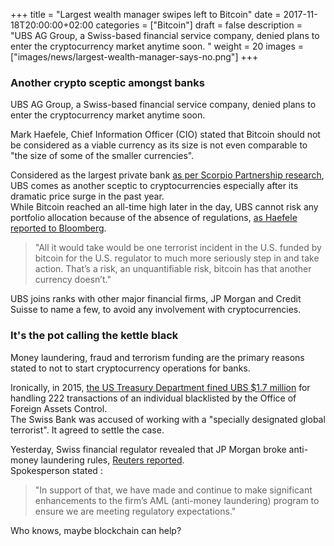 +++
title = "Largest wealth manager swipes left to Bitcoin"
date = 2017-11-18T20:00:00+02:00
categories = ["Bitcoin"]
draft = false
description = "UBS AG Group, a Swiss-based financial service company, denied plans to enter the cryptocurrency market anytime soon. "
weight = 20
images = ["images/news/largest-wealth-manager-says-no.png"]
+++

### Another crypto sceptic amongst banks

UBS AG Group, a Swiss-based financial service company, denied plans to enter the cryptocurrency market anytime soon.  

Mark Haefele, Chief Information Officer (CIO) stated that Bitcoin should not be considered as a viable currency as its size is not even comparable to "the size of some of the smaller currencies".

Considered as the largest private bank [as per Scorpio Partnership research](https://www.reuters.com/article/us-banks-wealth/ubs-retains-positions-as-worlds-biggest-private-bank-study-idUSKCN0ZU030), UBS comes as another sceptic to cryptocurrencies especially after its dramatic price surge in the past year.  
While Bitcoin reached an all-time high later in the day, UBS cannot risk any portfolio allocation because of the absence of regulations, [as Haefele reported to Bloomberg](https://www.bloomberg.com/news/articles/2017-11-17/ubs-shuns-bitcoin-allocations-due-to-threat-of-crypto-crackdown).

>"All it would take would be one terrorist incident in the U.S. funded by bitcoin for the U.S. regulator to much more seriously step in and take action. That’s a risk, an unquantifiable risk, bitcoin has that another currency doesn’t."

UBS joins ranks with other major financial firms, JP Morgan and Credit Suisse to name a few, to avoid any involvement with cryptocurrencies.

### It's the pot calling the kettle black

Money laundering, fraud and terrorism funding are the primary reasons stated to not to start cryptocurrency operations for banks.  

Ironically, in 2015, [the US Treasury Department fined UBS $1.7 million](https://www.thelocal.ch/20150827/us-penalizes-ubs-for-dealing-with-global-terrorist) for handling 222 transactions of an individual blacklisted by the Office of Foreign Assets Control.  
The Swiss Bank was accused of working with a "specially designated global terrorist". It agreed to settle the case.

Yesterday, Swiss financial regulator revealed that JP Morgan broke anti-money laundering rules, [Reuters reported](https://www.reuters.com/article/us-jpmorgan-swiss/swiss-regulator-finds-jpmorgan-broke-money-laundering-rules-idUSKBN1DH1UC).  
Spokesperson stated :

>"In support of that, we have made and continue to make significant enhancements to the firm’s AML (anti-money laundering) program to ensure we are meeting regulatory expectations."

Who knows, maybe blockchain can help?
